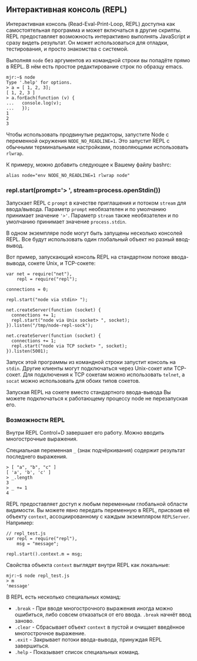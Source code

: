 ## Интерактивная консоль (REPL)

Интерактивная консоль (Read-Eval-Print-Loop, REPL) доступна как самостоятельная
программа и может включаться в другие скрипты. REPL предоставляет возможность
интерактивно выполнять JavaScript и сразу видеть результат. Он может использоваться
для отладки, тестирования, и просто знакомства с системой.

Выполняя `node` без аргументов из командной строки вы попадёте прямо в REPL.
В нём есть простое редактирование строк по образцу emacs.

    mjr:~$ node
    Type '.help' for options.
    > a = [ 1, 2, 3];
    [ 1, 2, 3 ]
    > a.forEach(function (v) {
    ...   console.log(v);
    ...   });
    1
    2
    3

Чтобы использовать продвинутые редакторы, запустите Node с переменной окружения
`NODE_NO_READLINE=1`. Это запустит REPL с обычными терминальными настройками,
позволяющими использовать `rlwrap`.

К примеру, можно добавить следующее к Вашему файлу bashrc:

    alias node="env NODE_NO_READLINE=1 rlwrap node"


### repl.start(prompt='> ', stream=process.openStdin())

Запускает REPL с `prompt` в качестве приглашения и потоком `stream` для ввода/вывода.
Параметр `prompt` необязателен и по умолчанию принимает значение `'>'`.
Параметр `stream` также необязателен и по умолчанию принимает значение `process.stdin`.

В одном экземпляре node могут быть запущены несколько консолей REPL.
Все будут использовать один глобальный объект но разный ввод-вывод.

Вот пример, запускающий консоль REPL на стандартном потоке ввода-вывода,
сокете Unix, и TCP-сокете:

    var net = require("net"),
        repl = require("repl");

    connections = 0;

    repl.start("node via stdin> ");

    net.createServer(function (socket) {
      connections += 1;
      repl.start("node via Unix socket> ", socket);
    }).listen("/tmp/node-repl-sock");

    net.createServer(function (socket) {
      connections += 1;
      repl.start("node via TCP socket> ", socket);
    }).listen(5001);

Запуск этой программы из командной строки запустит консоль на `stdin`. Другие
клиенты могут подключаться через Unix-сокет или TCP-сокет. Для подключения
к TCP сокетам можно использовать `telnet`, a `socat` можно использовать
для обоих типов сокетов.

Запуская REPL на сокете вместо стандартного ввода-вывода Вы можете подключаться
к работающему процессу node не перезапуская его.


### Возможности REPL

Внутри REPL Control+D завершает его работу. Можно вводить многострочные выражения.

Специальная переменная `_` (знак подчёркивания) содержит результат последнего выражения.

    > [ "a", "b", "c" ]
    [ 'a', 'b', 'c' ]
    > _.length 
    3
    > _ += 1
    4

REPL предоставляет доступ к любым переменным глобальной области видимости.
Вы можете явно передать переменную в REPL, присвоив её объекту `context`,
ассоциированному с каждым экземпляром `REPLServer`. Например:

    // repl_test.js
    var repl = require("repl"),
        msg = "message";

    repl.start().context.m = msg;

Свойства объекта `context` выглядят внутри REPL как локальные:

    mjr:~$ node repl_test.js
    > m
    'message'

В REPL есть несколько специальных команд:

  - `.break` - При вводе многострочного выражения иногда можно ошибиться,
    либо совсем отказаться от его ввода. `.break` начнёт ввод заново.
  - `.clear` - Сбрасывает объект `context` в пустой и очищает введённое многострочное выражение.
  - `.exit` - Закрывает потоки ввода-вывода, принуждая REPL завершиться.
  - `.help` - Показывает список специальных команд.

